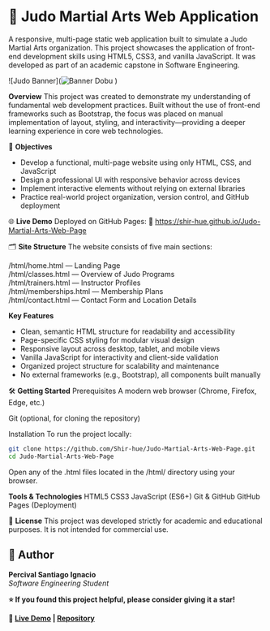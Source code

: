 # 🥋 Judo Martial Arts Web Application
A responsive, multi-page static web application built to simulate a Judo Martial Arts organization. This project showcases the application of front-end development skills using HTML5, CSS3, and vanilla JavaScript. It was developed as part of an academic capstone in Software Engineering.

![Judo Banner](![Banner Dobu](https://github.com/user-attachments/assets/af475025-43c3-4758-9c9e-b9b7bd9de9a5)
)

**Overview**
This project was created to demonstrate my understanding of fundamental web development practices. Built without the use of front-end frameworks such as Bootstrap, the focus was placed on manual implementation of layout, styling, and interactivity—providing a deeper learning experience in core web technologies.

🎯 **Objectives**
- Develop a functional, multi-page website using only HTML, CSS, and JavaScript
- Design a professional UI with responsive behavior across devices
- Implement interactive elements without relying on external libraries
- Practice real-world project organization, version control, and GitHub deployment


🌐 **Live Demo**
Deployed on GitHub Pages:
🔗 https://shir-hue.github.io/Judo-Martial-Arts-Web-Page


🗂 **Site Structure**
The website consists of five main sections:

/html/home.html — Landing Page <br>
/html/classes.html — Overview of Judo Programs <br>
/html/trainers.html — Instructor Profiles <br>
/html/memberships.html — Membership Plans <br>
/html/contact.html — Contact Form and Location Details <br>


   **Key Features**
- Clean, semantic HTML structure for readability and accessibility
- Page-specific CSS styling for modular visual design
- Responsive layout across desktop, tablet, and mobile views
- Vanilla JavaScript for interactivity and client-side validation
- Organized project structure for scalability and maintenance
- No external frameworks (e.g., Bootstrap), all components built manually



🛠️ **Getting Started**
Prerequisites
A modern web browser (Chrome, Firefox, Edge, etc.)

Git (optional, for cloning the repository)

Installation
To run the project locally:

```bash
git clone https://github.com/Shir-hue/Judo-Martial-Arts-Web-Page.git
cd Judo-Martial-Arts-Web-Page
```
Open any of the .html files located in the /html/ directory using your browser.


 **Tools & Technologies**
HTML5
CSS3
JavaScript (ES6+)
Git & GitHub
GitHub Pages (Deployment)


📜 **License**
This project was developed strictly for academic and educational purposes. It is not intended for commercial use.

## 👤 **Author**

**Percival Santiago Ignacio**  
*Software Engineering Student*

**⭐ If you found this project helpful, please consider giving it a star!**

**🔗 [Live Demo](https://shir-hue.github.io/Judo-Martial-Arts-Web-Page/) | [Repository](https://github.com/Shir-hue/Judo-Martial-Arts-Web-Page)**
